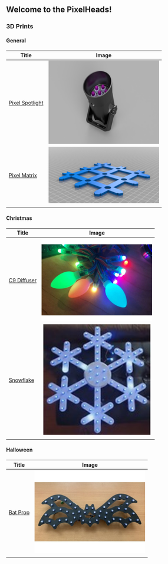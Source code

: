 ## Welcome to the PixelHeads!


### 3D Prints

#### General

| Title | Image |
|---|---|
| [Pixel Spotlight](https://www.thingiverse.com/thing:3927430) | <img src="/images/pixel_spotlight.png" alt="Pixel Spotlight" width="300"/> |
| [Pixel Matrix](https://www.thingiverse.com/thing:4058460) | <img src="/images/pixel_matrix.png" alt="Pixel Matrix" width="300"/> |
|  |  |

#### Christmas

| Title | Image |
|---|---|
| [C9 Diffuser](https://www.thingiverse.com/thing:3331268) | <img src="/images/c9_bulb.jpg" alt="C9 Diffuser" width="300"/> |
| [Snowflake](https://www.thingiverse.com/thing:1966885) | <img src="/images/snowflake.jpg" alt="Snowflake" width="300"/> |
|  |  |

#### Halloween

| Title | Image |
|---|---|
| [Bat Prop](https://www.thingiverse.com/thing:4936060) | <img src="/images/Bat.jpg" alt="Bat Prop" width="300"/> |
|  |  |
